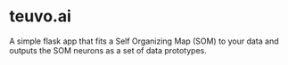 # teuvo.ai
A simple flask app that fits a Self Organizing Map (SOM) to your data and outputs the SOM neurons as a set of data prototypes.
